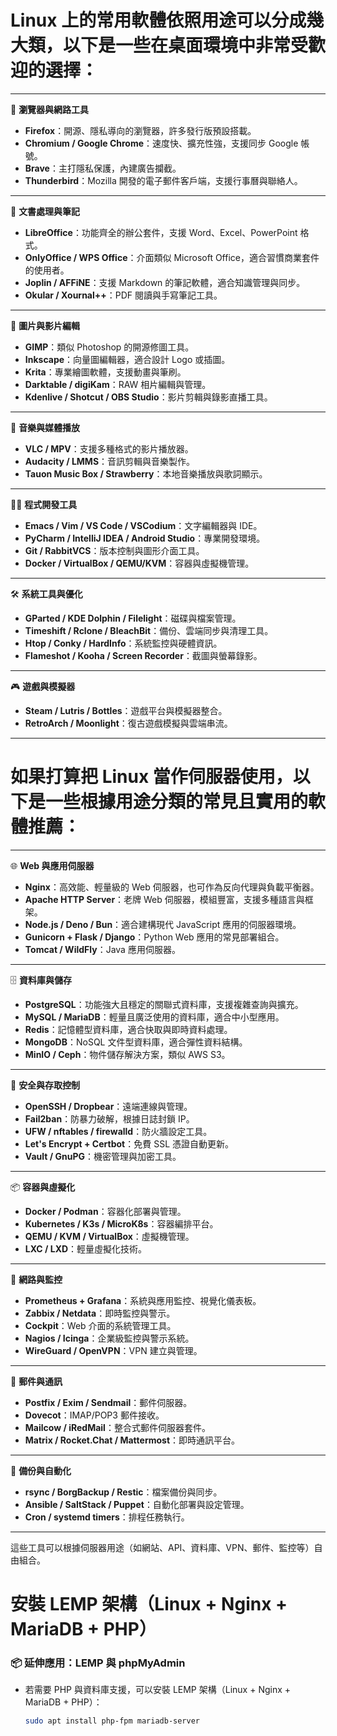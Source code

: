 # Linux 上的常用軟體依照用途可以分成幾大類，以下是一些在桌面環境中非常受歡迎的選擇：

---

🧭 **瀏覽器與網路工具**
- **Firefox**：開源、隱私導向的瀏覽器，許多發行版預設搭載。
- **Chromium / Google Chrome**：速度快、擴充性強，支援同步 Google 帳號。
- **Brave**：主打隱私保護，內建廣告攔截。
- **Thunderbird**：Mozilla 開發的電子郵件客戶端，支援行事曆與聯絡人。

---

📝 **文書處理與筆記**
- **LibreOffice**：功能齊全的辦公套件，支援 Word、Excel、PowerPoint 格式。
- **OnlyOffice / WPS Office**：介面類似 Microsoft Office，適合習慣商業套件的使用者。
- **Joplin / AFFiNE**：支援 Markdown 的筆記軟體，適合知識管理與同步。
- **Okular / Xournal++**：PDF 閱讀與手寫筆記工具。

---

🎨 **圖片與影片編輯**
- **GIMP**：類似 Photoshop 的開源修圖工具。
- **Inkscape**：向量圖編輯器，適合設計 Logo 或插圖。
- **Krita**：專業繪圖軟體，支援動畫與筆刷。
- **Darktable / digiKam**：RAW 相片編輯與管理。
- **Kdenlive / Shotcut / OBS Studio**：影片剪輯與錄影直播工具。

---

🎵 **音樂與媒體播放**
- **VLC / MPV**：支援多種格式的影片播放器。
- **Audacity / LMMS**：音訊剪輯與音樂製作。
- **Tauon Music Box / Strawberry**：本地音樂播放與歌詞顯示。

---

🧑‍💻 **程式開發工具**
- **Emacs / Vim / VS Code / VSCodium**：文字編輯器與 IDE。
- **PyCharm / IntelliJ IDEA / Android Studio**：專業開發環境。
- **Git / RabbitVCS**：版本控制與圖形介面工具。
- **Docker / VirtualBox / QEMU/KVM**：容器與虛擬機管理。

---

🛠️ **系統工具與優化**
- **GParted / KDE Dolphin / Filelight**：磁碟與檔案管理。
- **Timeshift / Rclone / BleachBit**：備份、雲端同步與清理工具。
- **Htop / Conky / HardInfo**：系統監控與硬體資訊。
- **Flameshot / Kooha / Screen Recorder**：截圖與螢幕錄影。

---

🎮 **遊戲與模擬器**
- **Steam / Lutris / Bottles**：遊戲平台與模擬器整合。
- **RetroArch / Moonlight**：復古遊戲模擬與雲端串流。

---

# 如果打算把 Linux 當作伺服器使用，以下是一些根據用途分類的常見且實用的軟體推薦：

---

🌐 **Web 與應用伺服器**
- **Nginx**：高效能、輕量級的 Web 伺服器，也可作為反向代理與負載平衡器。
- **Apache HTTP Server**：老牌 Web 伺服器，模組豐富，支援多種語言與框架。
- **Node.js / Deno / Bun**：適合建構現代 JavaScript 應用的伺服器環境。
- **Gunicorn + Flask / Django**：Python Web 應用的常見部署組合。
- **Tomcat / WildFly**：Java 應用伺服器。

---

🗄️ **資料庫與儲存**
- **PostgreSQL**：功能強大且穩定的關聯式資料庫，支援複雜查詢與擴充。
- **MySQL / MariaDB**：輕量且廣泛使用的資料庫，適合中小型應用。
- **Redis**：記憶體型資料庫，適合快取與即時資料處理。
- **MongoDB**：NoSQL 文件型資料庫，適合彈性資料結構。
- **MinIO / Ceph**：物件儲存解決方案，類似 AWS S3。

---

🔐 **安全與存取控制**
- **OpenSSH / Dropbear**：遠端連線與管理。
- **Fail2ban**：防暴力破解，根據日誌封鎖 IP。
- **UFW / nftables / firewalld**：防火牆設定工具。
- **Let's Encrypt + Certbot**：免費 SSL 憑證自動更新。
- **Vault / GnuPG**：機密管理與加密工具。

---

📦 **容器與虛擬化**
- **Docker / Podman**：容器化部署與管理。
- **Kubernetes / K3s / MicroK8s**：容器編排平台。
- **QEMU / KVM / VirtualBox**：虛擬機管理。
- **LXC / LXD**：輕量虛擬化技術。

---

📡 **網路與監控**
- **Prometheus + Grafana**：系統與應用監控、視覺化儀表板。
- **Zabbix / Netdata**：即時監控與警示。
- **Cockpit**：Web 介面的系統管理工具。
- **Nagios / Icinga**：企業級監控與警示系統。
- **WireGuard / OpenVPN**：VPN 建立與管理。

---

📨 **郵件與通訊**
- **Postfix / Exim / Sendmail**：郵件伺服器。
- **Dovecot**：IMAP/POP3 郵件接收。
- **Mailcow / iRedMail**：整合式郵件伺服器套件。
- **Matrix / Rocket.Chat / Mattermost**：即時通訊平台。

---

🧰 **備份與自動化**
- **rsync / BorgBackup / Restic**：檔案備份與同步。
- **Ansible / SaltStack / Puppet**：自動化部署與設定管理。
- **Cron / systemd timers**：排程任務執行。

---

這些工具可以根據伺服器用途（如網站、API、資料庫、VPN、郵件、監控等）自由組合。

# 安裝 LEMP 架構（Linux + Nginx + MariaDB + PHP）

### 📦 延伸應用：LEMP 與 phpMyAdmin

- 若需要 PHP 與資料庫支援，可以安裝 LEMP 架構（Linux + Nginx + MariaDB + PHP）：

  ```bash
  sudo apt install php-fpm mariadb-server
  ```

